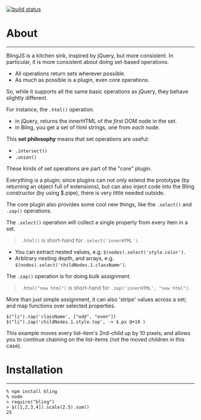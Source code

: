 [![build status](https://secure.travis-ci.org/jldailey/BlingJS.png)](http://travis-ci.org/jldailey/BlingJS)
# About
-------

BlingJS is a kitchen sink, inspired by jQuery, but more consistent.
In particular, it is more consistent about doing set-based operations.

* All operations return sets wherever possible.
* As much as possible is a plugin, even core operations.

So, while it supports all the same basic operations as jQuery, they behave
slightly different.

For instance, the `.html()` operation.
* in jQuery, returns the innerHTML of the _first_ DOM node in the set.
* in Bling, you get a set of html strings, one from _each_ node.

This **set philosophy** means that set operations are useful:
* `.intersect()`
* `.union()`

These kinds of set operations are part of the "core" plugin.

Everything is a plugin; since plugins can not only extend the prototype (by returning an object full of extensions),
but can also inject code into the Bling constructor (by using $.pipe), there is very little needed outside.

The core plugin also provides some cool new things, like the `.select()` and `.zap()` operations.

The `.select()` operation will collect a single property from every item in
a set.
> `.html()` is short-hand for `.select('innerHTML')`.

* You can extract nested values, e.g. `$(nodes).select('style.color')`.
* Arbitrary nesting depth, and arrays, e.g. `$(nodes).select('childNodes.1.className')`.

The `.zap()` operation is for doing bulk assignment.
> `.html("new html")` is short-hand for `.zap('innerHTML', "new html")`.

More than just simple assignment, it can also 'stripe' values across a set;
and map functions over selected properties.

    $("li").zap('className', ["odd", "even"])
    $("li").zap('childNodes.1.style.top', -> $.px @+10 )

This example moves every list-item's 2nd-child up by 10 pixels, and allows you to continue chaining
on the list-items (not the moved children in this case).

# Installation
--------------
    % npm install bling
    % node
    > require("bling")
    > $([1,2,3,4]).scale(2.5).sum()
    25

